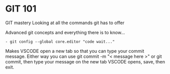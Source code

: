 
# GIT 101

GIT mastery 
Looking at all the commands git has to offer

Advanced git concepts and everything there is to know...

    - git config --global core.editor "code wait..."
Makes VSCODE open a new tab so that you can type your commit message. Either way you can use git commit -m "< message here >" or git commit, then type your message on the new tab VSCODE opens, save, then exit.
